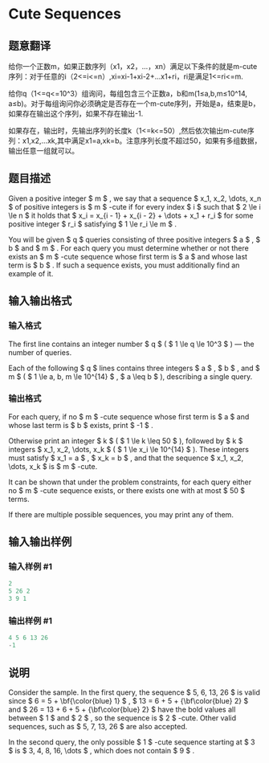 # Cute Sequences

## 题意翻译

给你一个正数m，如果正数序列（x1，x2，...，xn）满足以下条件的就是m-cute序列：对于任意的i（2<=i<=n）,xi=xi-1+xi-2+...x1+ri，ri是满足1<=ri<=m.

给你q（1<=q<=10^3）组询问，每组包含三个正数a，b和m(1≤a,b,m≤10^14, a≤b)。对于每组询问你必须确定是否存在一个m-cute序列，开始是a，结束是b，如果存在输出这个序列，如果不存在输出-1.

如果存在，输出时，先输出序列的长度k（1<=k<=50）,然后依次输出m-cute序列：x1,x2,...xk,其中满足x1=a,xk=b。注意序列长度不超过50，如果有多组数据，输出任意一组就可以。

## 题目描述

Given a positive integer $ m $ , we say that a sequence $ x_1, x_2, \dots, x_n $ of positive integers is $ m $ -cute if for every index $ i $ such that $ 2 \le i \le n $ it holds that $ x_i = x_{i - 1} + x_{i - 2} + \dots + x_1 + r_i $ for some positive integer $ r_i $ satisfying $ 1 \le r_i \le m $ .

You will be given $ q $ queries consisting of three positive integers $ a $ , $ b $ and $ m $ . For each query you must determine whether or not there exists an $ m $ -cute sequence whose first term is $ a $ and whose last term is $ b $ . If such a sequence exists, you must additionally find an example of it.

## 输入输出格式

### 输入格式

The first line contains an integer number $ q $ ( $ 1 \le q \le 10^3 $ ) — the number of queries.

Each of the following $ q $ lines contains three integers $ a $ , $ b $ , and $ m $ ( $ 1 \le a, b, m \le 10^{14} $ , $ a \leq b $ ), describing a single query.

### 输出格式

For each query, if no $ m $ -cute sequence whose first term is $ a $ and whose last term is $ b $ exists, print $ -1 $ .

Otherwise print an integer $ k $ ( $ 1 \le k \leq 50 $ ), followed by $ k $ integers $ x_1, x_2, \dots, x_k $ ( $ 1 \le x_i \le 10^{14} $ ). These integers must satisfy $ x_1 = a $ , $ x_k = b $ , and that the sequence $ x_1, x_2, \dots, x_k $ is $ m $ -cute.

It can be shown that under the problem constraints, for each query either no $ m $ -cute sequence exists, or there exists one with at most $ 50 $ terms.

If there are multiple possible sequences, you may print any of them.

## 输入输出样例

### 输入样例 #1

```cpp
2
5 26 2
3 9 1

```
### 输出样例 #1

```cpp
4 5 6 13 26
-1

```
## 说明

Consider the sample. In the first query, the sequence $ 5, 6, 13, 26 $ is valid since $ 6 = 5 + \bf{\color{blue} 1} $ , $ 13 = 6 + 5 + {\bf\color{blue} 2} $ and $ 26 = 13 + 6 + 5 + {\bf\color{blue} 2} $ have the bold values all between $ 1 $ and $ 2 $ , so the sequence is $ 2 $ -cute. Other valid sequences, such as $ 5, 7, 13, 26 $ are also accepted.

In the second query, the only possible $ 1 $ -cute sequence starting at $ 3 $ is $ 3, 4, 8, 16, \dots $ , which does not contain $ 9 $ .


